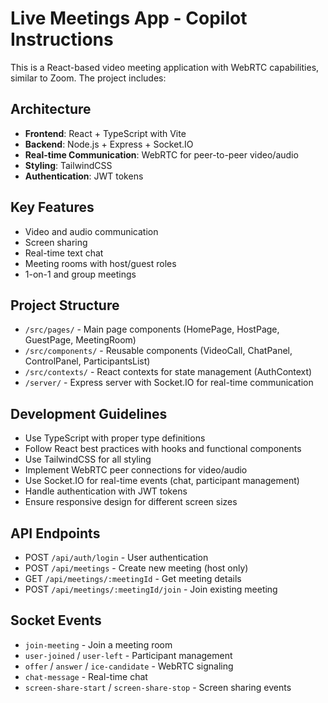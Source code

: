 <!-- Use this file to provide workspace-specific custom instructions to Copilot. For more details, visit https://code.visualstudio.com/docs/copilot/copilot-customization#_use-a-githubcopilotinstructionsmd-file -->

# Live Meetings App - Copilot Instructions

This is a React-based video meeting application with WebRTC capabilities, similar to Zoom. The project includes:

## Architecture

- **Frontend**: React + TypeScript with Vite
- **Backend**: Node.js + Express + Socket.IO
- **Real-time Communication**: WebRTC for peer-to-peer video/audio
- **Styling**: TailwindCSS
- **Authentication**: JWT tokens

## Key Features

- Video and audio communication
- Screen sharing
- Real-time text chat
- Meeting rooms with host/guest roles
- 1-on-1 and group meetings

## Project Structure

- `/src/pages/` - Main page components (HomePage, HostPage, GuestPage, MeetingRoom)
- `/src/components/` - Reusable components (VideoCall, ChatPanel, ControlPanel, ParticipantsList)
- `/src/contexts/` - React contexts for state management (AuthContext)
- `/server/` - Express server with Socket.IO for real-time communication

## Development Guidelines

- Use TypeScript with proper type definitions
- Follow React best practices with hooks and functional components
- Use TailwindCSS for all styling
- Implement WebRTC peer connections for video/audio
- Use Socket.IO for real-time events (chat, participant management)
- Handle authentication with JWT tokens
- Ensure responsive design for different screen sizes

## API Endpoints

- POST `/api/auth/login` - User authentication
- POST `/api/meetings` - Create new meeting (host only)
- GET `/api/meetings/:meetingId` - Get meeting details
- POST `/api/meetings/:meetingId/join` - Join existing meeting

## Socket Events

- `join-meeting` - Join a meeting room
- `user-joined` / `user-left` - Participant management
- `offer` / `answer` / `ice-candidate` - WebRTC signaling
- `chat-message` - Real-time chat
- `screen-share-start` / `screen-share-stop` - Screen sharing events
